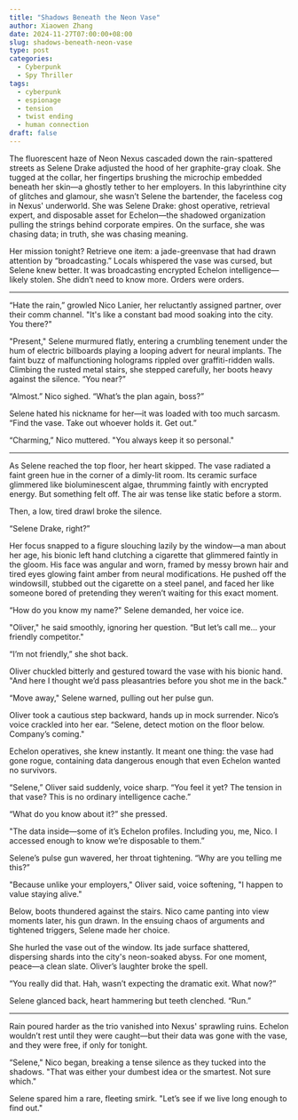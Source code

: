 ```yaml
---
title: "Shadows Beneath the Neon Vase"
author: Xiaowen Zhang
date: 2024-11-27T07:00:00+08:00
slug: shadows-beneath-neon-vase
type: post
categories:
  - Cyberpunk
  - Spy Thriller
tags:
  - cyberpunk
  - espionage
  - tension
  - twist ending
  - human connection
draft: false
---
```


The fluorescent haze of Neon Nexus cascaded down the rain-spattered streets as Selene Drake adjusted the hood of her graphite-gray cloak. She tugged at the collar, her fingertips brushing the microchip embedded beneath her skin—a ghostly tether to her employers. In this labyrinthine city of glitches and glamour, she wasn’t Selene the bartender, the faceless cog in Nexus' underworld. She was Selene Drake: ghost operative, retrieval expert, and disposable asset for Echelon—the shadowed organization pulling the strings behind corporate empires. On the surface, she was chasing data; in truth, she was chasing meaning.

Her mission tonight? Retrieve one item: a jade-greenvase that had drawn attention by “broadcasting.” Locals whispered the vase was cursed, but Selene knew better. It was broadcasting encrypted Echelon intelligence—likely stolen. She didn’t need to know more. Orders were orders.

---

“Hate the rain,” growled Nico Lanier, her reluctantly assigned partner, over their comm channel. "It's like a constant bad mood soaking into the city. You there?"

"Present," Selene murmured flatly, entering a crumbling tenement under the hum of electric billboards playing a looping advert for neural implants. The faint buzz of malfunctioning holograms rippled over graffiti-ridden walls. Climbing the rusted metal stairs, she stepped carefully, her boots heavy against the silence. “You near?”

“Almost.” Nico sighed. “What’s the plan again, boss?”

Selene hated his nickname for her—it was loaded with too much sarcasm. “Find the vase. Take out whoever holds it. Get out.”

“Charming,” Nico muttered. "You always keep it so personal."

---

As Selene reached the top floor, her heart skipped. The vase radiated a faint green hue in the corner of a dimly-lit room. Its ceramic surface glimmered like bioluminescent algae, thrumming faintly with encrypted energy. But something felt off. The air was tense like static before a storm.

Then, a low, tired drawl broke the silence.

“Selene Drake, right?”

Her focus snapped to a figure slouching lazily by the window—a man about her age, his bionic left hand clutching a cigarette that glimmered faintly in the gloom. His face was angular and worn, framed by messy brown hair and tired eyes glowing faint amber from neural modifications. He pushed off the windowsill, stubbed out the cigarette on a steel panel, and faced her like someone bored of pretending they weren’t waiting for this exact moment.

“How do you know my name?" Selene demanded, her voice ice.

"Oliver," he said smoothly, ignoring her question. “But let’s call me… your friendly competitor."

“I’m not friendly,” she shot back.

Oliver chuckled bitterly and gestured toward the vase with his bionic hand. "And here I thought we’d pass pleasantries before you shot me in the back."

“Move away," Selene warned, pulling out her pulse gun. 

Oliver took a cautious step backward, hands up in mock surrender. Nico’s voice crackled into her ear. “Selene, detect motion on the floor below. Company’s coming."

Echelon operatives, she knew instantly. It meant one thing: the vase had gone rogue, containing data dangerous enough that even Echelon wanted no survivors.

“Selene,” Oliver said suddenly, voice sharp. “You feel it yet? The tension in that vase? This is no ordinary intelligence cache.”

“What do you know about it?” she pressed.

"The data inside—some of it’s Echelon profiles. Including you, me, Nico. I accessed enough to know we’re disposable to them.”

Selene’s pulse gun wavered, her throat tightening. “Why are you telling me this?”

"Because unlike your employers," Oliver said, voice softening, "I happen to value staying alive."

Below, boots thundered against the stairs. Nico came panting into view moments later, his gun drawn. In the ensuing chaos of arguments and tightened triggers, Selene made her choice.

She hurled the vase out of the window. Its jade surface shattered, dispersing shards into the city's neon-soaked abyss. For one moment, peace—a clean slate. Oliver’s laughter broke the spell.

“You really did that. Hah, wasn’t expecting the dramatic exit. What now?”

Selene glanced back, heart hammering but teeth clenched. “Run.”

---

Rain poured harder as the trio vanished into Nexus' sprawling ruins. Echelon wouldn’t rest until they were caught—but their data was gone with the vase, and they were free, if only for tonight.

“Selene," Nico began, breaking a tense silence as they tucked into the shadows. "That was either your dumbest idea or the smartest. Not sure which."

Selene spared him a rare, fleeting smirk. "Let’s see if we live long enough to find out."